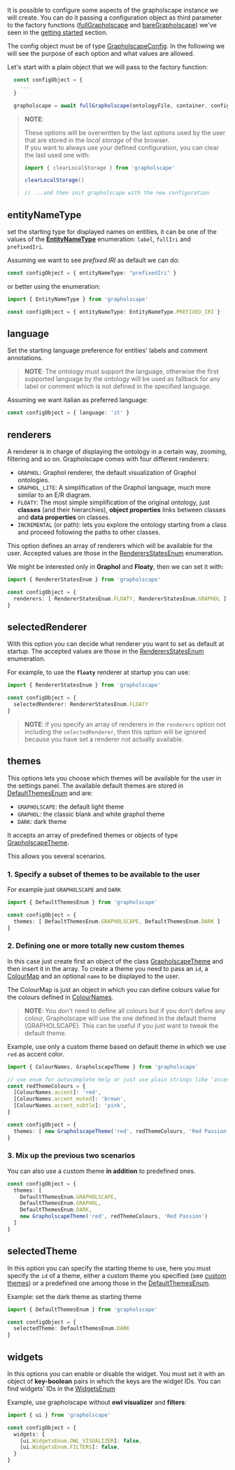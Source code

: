 It is possible to configure some aspects of the grapholscape instance we will create. You can do it passing a configuration object as third parameter to the factory functions ([fullGrapholscape](../functions/index.fullGrapholscape.htmlt) and [bareGrapholscape](../functions/index.bareGrapholscape.htmlt)) we've seen in the [getting started](./getting-started.html) section.

The config object must be of type [GrapholscapeConfig](../types/config.GrapholscapeConfig.html). In the following we will see the purpose of each option and what values are allowed.

Let's start with a plain object that we will pass to the factory function:
```ts
  const configObject = {
    ...
  }

  grapholscape = await fullGrapholscape(ontologyFile, container, configObject)
```

>**NOTE**:
>
>These options will be overwritten by the last options used by the user that are stored in the *local storage* of the browser.\
>If you want to always use your defined configuration, you can clear the last used one with:
>```ts
>import { clearLocalStorage } from 'grapholscape'
>
>clearLocalStorage()
>
>// ...and then init grapholscape with the new configuration
>```

## entityNameType
set the starting type for displayed names on entities, it can be one of the values of the [**EntityNameType**](../enums/config.EntityNameType.html) enumeration: `label`, `fullIri` and `prefixedIri`.

Assuming we want to see *prefixed IRI* as default we can do:
```ts
const configObject = { entityNameType: "prefixedIri" }
```
or better using the enumeration:
```ts
import { EntityNameType } from 'grapholscape'

const configObject = { entityNameType: EntityNameType.PREFIXED_IRI }
```

## language
Set the starting language preference for entities' labels and comment annotations.
> **NOTE**: The ontology must support the language, otherwise the first supported language by the ontology will be used as fallback for any label or comment which is not defined in the specified language.

Assuming we want italian as preferred language:
```ts
const configObject = { language: 'it' }
```

## renderers
A renderer is in charge of displaying the ontology in a certain way, zooming, filtering and so on. Grapholscape comes with four different renderers:
- `GRAPHOL`: Graphol renderer, the default visualization of Graphol ontologies.
- `GRAPHOL_LITE`: A simplification of the Graphol language, much more similar to an E/R diagram.
- `FLOATY`: The most simple simplification of the original ontology, just **classes** (and their hierarchies), **object properties** links between classes and **data properties** on classes.
- `INCREMENTAL` (or path): lets you explore the ontology starting from a class and proceed following the paths to other classes.

This option defines an array of renderers which will be available for the user. Accepted values are those in the [RenderersStatesEnum](../enums/model.RendererStatesEnum.html) enumeration.

We might be interested only in **Graphol** and **Floaty**, then we can set it with:

```ts
import { RendererStatesEnum } from 'grapholscape'

const configObject = { 
  renderers: [ RendererStatesEnum.FLOATY, RendererStatesEnum.GRAPHOL ]
}
```

## selectedRenderer
With this option you can decide what renderer you want to set as default at startup.
The accepted values are those in the [RenderersStatesEnum](../enums/model.RendererStatesEnum.html) enumeration.

For example, to use the **`floaty`** renderer at startup you can use:
```ts
import { RendererStatesEnum } from 'grapholscape'

const configObject = { 
  selectedRenderer: RendererStatesEnum.FLOATY
}
```
> **NOTE**: if you specify an array of renderers in the `renderers` option not including the `selectedRenderer`, then this option will be ignored because you have set a renderer not actually available.

## themes
This options lets you choose which themes will be available for the user in the settings panel.
The available default themes are stored in [DefaultThemesEnum](../enums/model.DefaultThemesEnum.html) and are:
- `GRAPHOLSCAPE`: the default light theme
- `GRAPHOL`: the classic blank and white graphol theme
- `DARK`: dark theme

It accepts an array of predefined themes or objects of type [GrapholscapeTheme](../classes/model.GrapholscapeTheme.html).

This allows you several scenarios.

### 1. Specify a subset of themes to be available to the user
For example just `GRAPHOLSCAPE` and `DARK`
```ts
import { DefaultThemesEnum } from 'grapholscape'

const configObject = { 
  themes: [ DefaultThemesEnum.GRAPHOLSCAPE, DefaultThemesEnum.DARK ]
}
```

### 2. Defining one or more totally new custom themes
In this case just create first an object of the class [GrapholscapeTheme](../classes/model.GrapholscapeTheme.html) and then insert it in the array.
To create a theme you need to pass an `id`, a [ColourMap](../types/model.ColourMap.html) and an optional `name` to be displayed to the user.

The ColourMap is just an object in which you can define colours value for the colours defined in [ColourNames](../enums/model.ColoursNames.html).
> **NOTE**: You don't need to define all colours but if you don't define any colour, Grapholscape will use the one defined in the default theme (GRAPHOLSCAPE).
> This can be useful if you just want to tweak the default theme.

Example, use only a custom theme based on default theme in which we use `red` as accent color.
```ts
import { ColourNames, GrapholscapeTheme } from 'grapholscape'

// use enum for autocomplete help or just use plain strings like 'accent', 'accent_muted' and so on.
const redThemeColours = {
  [ColourNames.accent]: 'red',
  [ColourNames.accent_muted]: 'brown',
  [ColourNames.accent_subtle]: 'pink',
}

const configObject = { 
  themes: [ new GrapholscapeTheme('red', redThemeColours, 'Red Passion') ]
}
```

### 3. Mix up the previous two scenarios
You can also use a custom theme **in addition** to predefined ones.
```ts
const configObject = { 
  themes: [
    DefaultThemesEnum.GRAPHOLSCAPE,
    DefaultThemesEnum.GRAPHOL,
    DefaultThemesEnum.DARK,
    new GrapholscapeTheme('red', redThemeColours, 'Red Passion') 
  ]
}
```

## selectedTheme
In this option you can specify the starting theme to use, here you must specify the `id` of a theme, either a custom theme you specified (see [custom themes](#defining-one-or-more-totally-new-custom-themes)) or a predefined one among those in the [DefaultThemesEnum](../enums/model.DefaultThemesEnum.html).

Example: set the dark theme as starting theme
```ts
import { DefaultThemesEnum } from 'grapholscape'

const configObject = {
  selectedTheme: DefaultThemesEnum.DARK
}
```

## widgets
In this options you can enable or disable the widget. You must set it with an object of **key-boolean** pairs in which the keys are the widget IDs.
You can find widgets' IDs in the [WidgetsEnum](../enums/UI.WidgetEnum.html)

Example, use grapholscape without **owl visualizer** and **filters**:
```ts
import { ui } from 'grapholscape'

const configObject = {
  widgets: {
    [ui.WidgetsEnum.OWL_VISUALIZER]: false,
    [ui.WidgetsEnum.FILTERS]: false,
  }
}
```